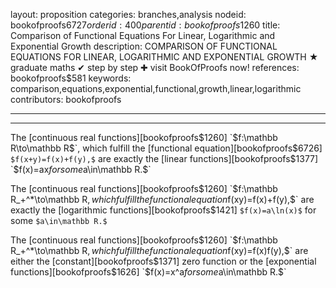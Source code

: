 layout: proposition
categories: branches,analysis
nodeid: bookofproofs$6727
orderid: 400
parentid: bookofproofs$1260
title: Comparison of Functional Equations For Linear, Logarithmic and Exponential Growth
description: COMPARISON OF FUNCTIONAL EQUATIONS FOR LINEAR, LOGARITHMIC AND EXPONENTIAL GROWTH &#9733; graduate maths &#10004; step by step &#10010; visit BookOfProofs now!
references: bookofproofs$581
keywords: comparison,equations,exponential,functional,growth,linear,logarithmic
contributors: bookofproofs

---


---

The [continuous real functions][bookofproofs$1260] `$f:\mathbb R\to\mathbb R$`, which fulfill the [functional equation][bookofproofs$6726] `$f(x+y)=f(x)+f(y),$` are exactly the [linear functions][bookofproofs$1377] `$f(x)=ax$` for some `$a\in\mathbb R.$`

The [continuous real functions][bookofproofs$1260] `$f:\mathbb R_+^*\to\mathbb R$`, which fulfill the functional equation `$f(xy)=f(x)+f(y),$` are exactly the [logarithmic functions][bookofproofs$1421] `$f(x)=a\ln(x)$` for some `$a\in\mathbb R.$`

The [continuous real functions][bookofproofs$1260] `$f:\mathbb R_+^*\to\mathbb R$`, which fulfill the functional equation `$f(xy)=f(x)f(y),$` are either the [constant][bookofproofs$1371] zero function or the [exponential functions][bookofproofs$1626] `$f(x)=x^a$` for some `$a\in\mathbb R.$`
